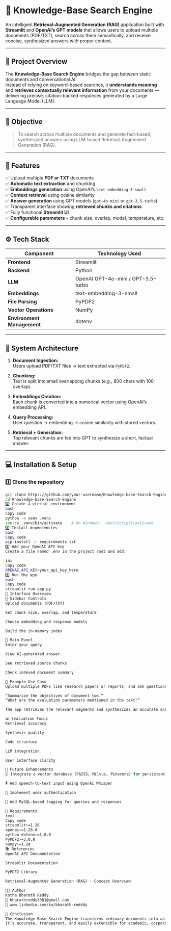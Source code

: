 # 🧠 Knowledge-Base Search Engine

An intelligent **Retrieval-Augmented Generation (RAG)** application built with **Streamlit** and **OpenAI’s GPT models** that allows users to upload multiple documents (PDF/TXT), search across them semantically, and receive concise, synthesized answers with proper context.

---

## 🚀 Project Overview

The **Knowledge-Base Search Engine** bridges the gap between static documents and conversational AI.  
Instead of relying on keyword-based searches, it **understands meaning** and **retrieves contextually relevant information** from your documents — delivering precise, citation-backed responses generated by a Large Language Model (LLM).

---

## 🎯 Objective

> To search across multiple documents and generate fact-based, synthesized answers using LLM-based Retrieval-Augmented Generation (RAG).

---

## 🧩 Features

✅ Upload multiple **PDF or TXT** documents  
✅ **Automatic text extraction** and chunking  
✅ **Embeddings generation** using OpenAI’s `text-embedding-3-small`  
✅ **Context retrieval** using cosine similarity  
✅ **Answer generation** using GPT models (`gpt-4o-mini` or `gpt-3.5-turbo`)  
✅ Transparent interface showing **retrieved chunks and citations**  
✅ Fully functional **Streamlit UI**  
✅ **Configurable parameters** – chunk size, overlap, model, temperature, etc.  

---

## ⚙️ Tech Stack

| Component | Technology Used |
|------------|-----------------|
| **Frontend** | Streamlit |
| **Backend** | Python |
| **LLM** | OpenAI GPT-4o-mini / GPT-3.5-turbo |
| **Embeddings** | text-embedding-3-small |
| **File Parsing** | PyPDF2 |
| **Vector Operations** | NumPy |
| **Environment Management** | dotenv |

---

## 🧱 System Architecture

1. **Document Ingestion:**  
   Users upload PDF/TXT files → text extracted via `PyPDF2`.

2. **Chunking:**  
   Text is split into small overlapping chunks (e.g., 800 chars with 100 overlap).

3. **Embeddings Creation:**  
   Each chunk is converted into a numerical vector using OpenAI’s embedding API.

4. **Query Processing:**  
   User question → embedding → cosine similarity with stored vectors.

5. **Retrieval + Generation:**  
   Top relevant chunks are fed into GPT to synthesize a short, factual answer.

---

## 💻 Installation & Setup

### 1️⃣ Clone the repository
```bash
git clone https://github.com/your-username/Knowledge-base-Search-Engine.git
cd Knowledge-base-Search-Engine
2️⃣ Create a virtual environment
bash
Copy code
python -m venv .venv
source .venv/bin/activate    # On Windows: .venv\Scripts\activate
3️⃣ Install dependencies
bash
Copy code
pip install -r requirements.txt
4️⃣ Add your OpenAI API key
Create a file named .env in the project root and add:

ini
Copy code
OPENAI_API_KEY=your_api_key_here
5️⃣ Run the app
bash
Copy code
streamlit run app.py
📸 Interface Overview
🔹 Sidebar Controls
Upload documents (PDF/TXT)

Set chunk size, overlap, and temperature

Choose embedding and response models

Build the in-memory index

🔹 Main Panel
Enter your query

View AI-generated answer

See retrieved source chunks

Check indexed document summary

🧪 Example Use Case
Upload multiple PDFs like research papers or reports, and ask questions such as:

“Summarize the objectives of document two.”
“What are the evaluation parameters mentioned in the text?”

The app retrieves the relevant segments and synthesizes an accurate answer with citations.

📊 Evaluation Focus
Retrieval accuracy

Synthesis quality

Code structure

LLM integration

User interface clarity

🧠 Future Enhancements
🗄️ Integrate a vector database (FAISS, Milvus, Pinecone) for persistent storage

🎙️ Add speech-to-text input using OpenAI Whisper

🔐 Implement user authentication

🧩 Add MySQL-based logging for queries and responses

🧾 Requirements
text
Copy code
streamlit>=1.26
openai>=1.28.0
python-dotenv>=1.0.0
PyPDF2>=3.0.0
numpy>=1.24
📚 References
OpenAI API Documentation

Streamlit Documentation

PyPDF2 Library

Retrieval-Augmented Generation (RAG) - Concept Overview

👨‍💻 Author
Kotha Bharath Reddy
📧 bharathreddy3381@gmail.com
💼 www.linkedin.com/in/bharath-redddy

🏁 Conclusion
The Knowledge-Base Search Engine transforms ordinary documents into an interactive knowledge retrieval system using the power of embeddings and large language models.
It’s accurate, transparent, and easily extensible for academic, corporate, or research environments.
